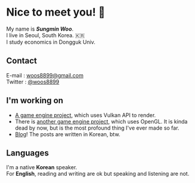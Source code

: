 # Nice to meet you! 👋

My name is ***Sungmin Woo***.<br>
I live in Seoul, South Korea. 🇰🇷<br>
I study economics in Dongguk Univ.

## Contact

E-mail : woos8899@gmail.com<br>
Twitter : [@woos8899](https://twitter.com/woos8899)

## I'm working on

* [A game engine project](https://github.com/SausageTaste/Dalbaragi), which uses Vulkan API to render.
* There is [another game engine project](https://github.com/SausageTaste/Little-Ruler), which uses OpenGL. It is kinda dead by now, but is the most profound thing I've ever made so far.
* [Blog](https://sausagetaste.github.io/)! The posts are written in Korean, btw.

## Languages

I'm a native **Korean** speaker.<br>
For **English**, reading and writing are ok but speaking and listening are not.
